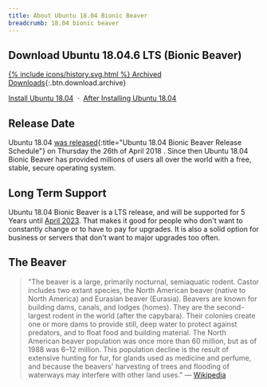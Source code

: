 ```yaml
---
title: About Ubuntu 18.04 Bionic Beaver
breadcrumb: 18.04 bionic beaver
---
```


## Download Ubuntu 18.04.6 LTS (Bionic Beaver)

[{% include icons/history.svg.html %} Archived Downloads](https://releases.ubuntu.com/18.04.6/){:.btn.download.archive}

[Install Ubuntu 18.04](https://howtoubuntu.org/how-to-install-ubuntu-18-04-bionic-beaver) &nbsp;&middot;&nbsp; [After Installing Ubuntu 18.04](https://howtoubuntu.org/things-to-do-after-installing-ubuntu-18-04-bionic-beaver)

## Release Date
Ubuntu 18.04 [was released](https://wiki.ubuntu.com/BionicBeaver/ReleaseSchedule){:title="Ubuntu 18.04 Bionic Beaver Release Schedule"} on Thursday the 26th of April 2018 . Since then Ubuntu 18.04 Bionic Beaver has provided millions of users all over the world with a free, stable, secure operating system.

## Long Term Support
Ubuntu 18.04 Bionic Beaver is a LTS release, and will be supported for 5 Years until <a href="https://wiki.ubuntu.com/Releases">April 2023</a>. That makes it good for people who don't want to constantly change or to have to pay for upgrades. It is also a solid option for business or servers that don't want to major upgrades too often.

## The Beaver
> "The beaver is a large, primarily nocturnal, semiaquatic rodent. Castor includes two extant species, the North American beaver (native to North America) and Eurasian beaver (Eurasia). Beavers are known for building dams, canals, and lodges (homes). They are the second-largest rodent in the world (after the capybara). Their colonies create one or more dams to provide still, deep water to protect against predators, and to float food and building material. The North American beaver population was once more than 60 million, but as of 1988 was 6–12 million. This population decline is the result of extensive hunting for fur, for glands used as medicine and perfume, and because the beavers' harvesting of trees and flooding of waterways may interfere with other land uses."
— <a href="https://en.wikipedia.org/wiki/Beaver">Wikipedia</a>
